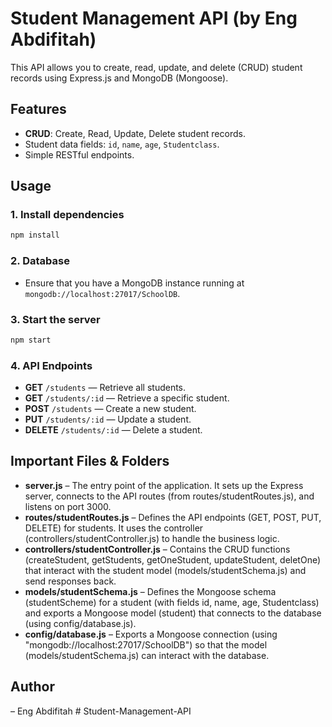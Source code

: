 # Student Management API (by Eng Abdifitah)

This API allows you to create, read, update, and delete (CRUD) student records using Express.js and MongoDB (Mongoose).

## Features
- **CRUD**: Create, Read, Update, Delete student records.
- Student data fields: `id`, `name`, `age`, `Studentclass`.
- Simple RESTful endpoints.

## Usage

### 1. Install dependencies
```bash
npm install
```

### 2. Database
- Ensure that you have a MongoDB instance running at `mongodb://localhost:27017/SchoolDB`.

### 3. Start the server
```bash
npm start
```

### 4. API Endpoints
- **GET** `/students` — Retrieve all students.
- **GET** `/students/:id` — Retrieve a specific student.
- **POST** `/students` — Create a new student.
- **PUT** `/students/:id` — Update a student.
- **DELETE** `/students/:id` — Delete a student.

## Important Files & Folders
- **server.js** – The entry point of the application. It sets up the Express server, connects to the API routes (from routes/studentRoutes.js), and listens on port 3000.
- **routes/studentRoutes.js** – Defines the API endpoints (GET, POST, PUT, DELETE) for students. It uses the controller (controllers/studentController.js) to handle the business logic.
- **controllers/studentController.js** – Contains the CRUD functions (createStudent, getStudents, getOneStudent, updateStudent, deletOne) that interact with the student model (models/studentSchema.js) and send responses back.
- **models/studentSchema.js** – Defines the Mongoose schema (studentScheme) for a student (with fields id, name, age, Studentclass) and exports a Mongoose model (student) that connects to the database (using config/database.js).
- **config/database.js** – Exports a Mongoose connection (using "mongodb://localhost:27017/SchoolDB") so that the model (models/studentSchema.js) can interact with the database.

## Author
– Eng Abdifitah #   S t u d e n t - M a n a g e m e n t - A P I  
 
